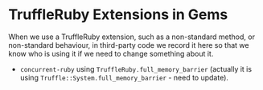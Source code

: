 # TruffleRuby Extensions in Gems

When we use a TruffleRuby extension, such as a non-standard method, or
non-standard behaviour, in third-party code we record it here so that we
know who is using it if we need to change something about it.

* `concurrent-ruby` using `TruffleRuby.full_memory_barrier` (actually it is using
  `Truffle::System.full_memory_barrier` - need to update).
